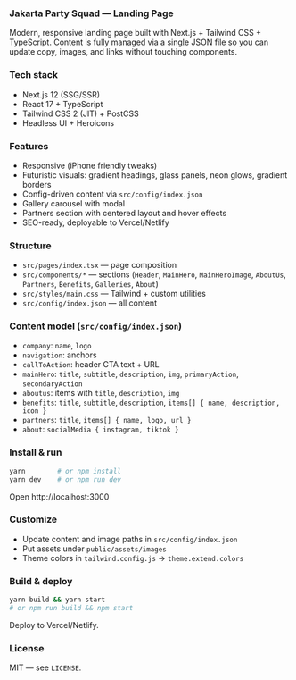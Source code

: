 ### Jakarta Party Squad — Landing Page

Modern, responsive landing page built with Next.js + Tailwind CSS + TypeScript. Content is fully managed via a single JSON file so you can update copy, images, and links without touching components.

### Tech stack
- Next.js 12 (SSG/SSR)
- React 17 + TypeScript
- Tailwind CSS 2 (JIT) + PostCSS
- Headless UI + Heroicons

### Features
- Responsive (iPhone friendly tweaks)
- Futuristic visuals: gradient headings, glass panels, neon glows, gradient borders
- Config-driven content via `src/config/index.json`
- Gallery carousel with modal
- Partners section with centered layout and hover effects
- SEO-ready, deployable to Vercel/Netlify

### Structure
- `src/pages/index.tsx` — page composition
- `src/components/*` — sections (`Header`, `MainHero`, `MainHeroImage`, `AboutUs`, `Partners`, `Benefits`, `Galleries`, `About`)
- `src/styles/main.css` — Tailwind + custom utilities
- `src/config/index.json` — all content

### Content model (`src/config/index.json`)
- `company`: `name`, `logo`
- `navigation`: anchors
- `callToAction`: header CTA text + URL
- `mainHero`: `title`, `subtitle`, `description`, `img`, `primaryAction`, `secondaryAction`
- `aboutus`: items with `title`, `description`, `img`
- `benefits`: `title`, `subtitle`, `description`, `items[] { name, description, icon }`
- `partners`: `title`, `items[] { name, logo, url }`
- `about`: `socialMedia { instagram, tiktok }`

### Install & run
```bash
yarn        # or npm install
yarn dev    # or npm run dev
```
Open http://localhost:3000

### Customize
- Update content and image paths in `src/config/index.json`
- Put assets under `public/assets/images`
- Theme colors in `tailwind.config.js` → `theme.extend.colors`

### Build & deploy
```bash
yarn build && yarn start
# or npm run build && npm start
```
Deploy to Vercel/Netlify.

### License
MIT — see `LICENSE`.